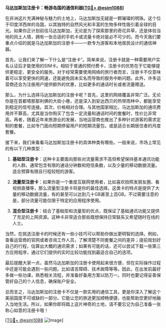 **马达加斯加注册卡：畅游岛国的通信利器[[TG💪+ @esim1088](https://t.me/s/esim1088)]**

在非洲这片充满神秘与魅力的土地上，马达加斯加无疑是一颗璀璨的明珠。这个位于印度洋西岸的岛国，以其独特的自然风光和丰富的生物多样性吸引着全球的目光。如果你正计划前往马达加斯加，无论是为了探索那里的奇花异草，还是体验当地的风土人情，拥有一张合适的手机卡或流量卡绝对是必不可少的。而今天我们要重点介绍的就是马达加斯加的注册卡——一款专为游客和本地居民设计的通信神器。

首先，让我们来了解一下什么是“注册卡”。简单来说，注册卡就是一种需要用户实名认证后才能使用的SIM卡。相较于普通的预付费卡，注册卡的优势在于它能够提供更稳定、更安全的服务。对于经常需要使用网络的旅行者而言，注册卡不仅意味着可以享受更快的网速，还能避免因未实名而导致的服务中断问题。此外，许多运营商还会为注册用户提供额外的优惠，比如更多的通话时长或者流量赠送。

那么，为什么选择马达加斯加的注册卡呢？首先，这里的网络覆盖非常广泛。无论你是在首都塔那那利佛的大街小巷，还是深入到安达西贝的热带雨林中，都能享受到稳定的信号连接。其次，价格相对合理。与其他国家相比，马达加斯加的通讯费用并不算高，尤其是当你购买了包含一定流量和通话时间的套餐时，性价比非常高。再者，随着近年来旅游业的发展，当地运营商也推出了多种针对游客的需求定制的套餐，比如专门面向短期停留用户的短期流量包，或是适合长期居住者的月度套餐。

接下来，我们来看看马达加斯加注册卡的具体种类有哪些。一般来说，市场上常见的有以下几种类型：

1. **基础型注册卡**：这种卡主要面向那些对流量需求不高但希望保持基本通讯功能的人群。通常包含有限的通话分钟数和短信条数，以及少量的移动数据流量。适合预算有限且行程较短的游客。

2. **流量型注册卡**：如果你是一个重度互联网使用者，比如喜欢拍照发朋友圈、看视频直播等，那么流量型注册卡将是你的最佳选择。这类卡的特点是提供了大量的移动数据流量，有的甚至可以达到几十GB甚至上百GB。不过需要注意的是，部分流量可能仅限于特定的应用程序使用。

3. **混合型注册卡**：结合了基础型和流量型的优点，既保证了基础通讯功能又提供了充足的上网资源。这种卡非常适合那些既想保持日常联系又希望随时在线的人士。

当然，在挑选注册卡的时候还有一些小技巧可以帮助你做出更明智的选择。例如，查看运营商的官网或者咨询工作人员，了解清楚不同套餐之间的差异；提前规划好自己的行程，估算出大概的通讯需求；如果有可能的话，还可以尝试下载一些第三方应用程序，通过它们提供的实时比较功能找到最适合自己的选项。

最后提醒大家一点，虽然马达加斯加的注册卡使用起来很方便，但在实际操作过程中还是可能会遇到一些问题。比如语言障碍、技术故障等等。因此，在出发前最好多做一些功课，熟悉相关流程，并准备好备用方案以防万一。同时也要记得妥善保管好自己的个人信息，确保账户安全。

总而言之，马达加斯加的注册卡不仅是一款实用的通信工具，更是你深入了解这个美丽国度不可或缺的一部分。它能让您的旅途更加顺畅便捷，也能帮助您更好地融入当地生活。所以，如果你即将踏上这片神奇的土地，请不要忘记为自己准备一张称心如意的注册卡哦！

[[TG💪+ @esim1088](https://t.me/s/esim1088) ![Image](https://i.postimg.cc/4NQfJmqS/Snipaste-2025-05-13-00-14-12.png)]
